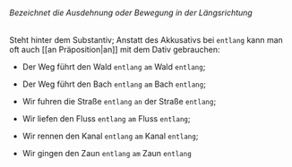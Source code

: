 ###### Bezeichnet die Ausdehnung oder Bewegung in der Längsrichtung

Steht hinter dem Substantiv;
Anstatt des Akkusativs bei `entlang` kann man oft auch [[an Präposition|an]] mit dem Dativ gebrauchen:

- Der Weg führt den Wald `entlang`
			 `am` Wald `entlang`;
	
- Der Weg führt den Bach `entlang`
			 `am` Bach `entlang`;
	
- Wir fuhren die Straße `entlang`
		   `an` der Straße `entlang`;
	
- Wir liefen den Fluss `entlang`
		  `am` Fluss `entlang`;
	  
- Wir rennen den Kanal `entlang`
			`am` Kanal `entlang`;
	
- Wir gingen den Zaun `entlang` 
			`am` Zaun `entlang` 
